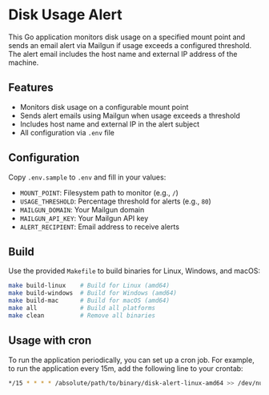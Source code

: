 # Disk Usage Alert

This Go application monitors disk usage on a specified mount point and sends an email alert via Mailgun if usage exceeds a configured threshold. The alert email includes the host name and external IP address of the machine.

## Features

- Monitors disk usage on a configurable mount point
- Sends alert emails using Mailgun when usage exceeds a threshold
- Includes host name and external IP in the alert subject
- All configuration via `.env` file

## Configuration

Copy `.env.sample` to `.env` and fill in your values:
- `MOUNT_POINT`: Filesystem path to monitor (e.g., `/`)
- `USAGE_THRESHOLD`: Percentage threshold for alerts (e.g., `80`)
- `MAILGUN_DOMAIN`: Your Mailgun domain
- `MAILGUN_API_KEY`: Your Mailgun API key
- `ALERT_RECIPIENT`: Email address to receive alerts

## Build

Use the provided `Makefile` to build binaries for Linux, Windows, and macOS:

```bash
make build-linux    # Build for Linux (amd64)
make build-windows  # Build for Windows (amd64)
make build-mac      # Build for macOS (amd64)
make all            # Build all platforms
make clean          # Remove all binaries
```

## Usage with cron
To run the application periodically, you can set up a cron job. For example, to run the application every 15m, add the following line to your crontab:

```bash
*/15 * * * * /absolute/path/to/binary/disk-alert-linux-amd64 >> /dev/null 2>&1
```